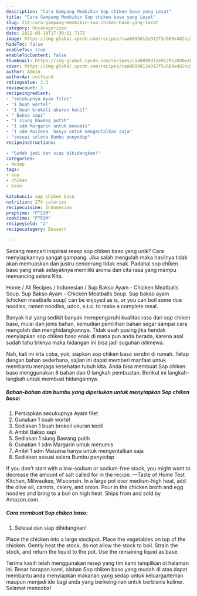 ```yaml
---
description: "Cara Gampang Membikin Sop chiken baso yang Lezat"
title: "Cara Gampang Membikin Sop chiken baso yang Lezat"
slug: 214-cara-gampang-membikin-sop-chiken-baso-yang-lezat
category: Uncategorized
date: 2022-05-10T17:30:51.717Z
image: https://img-global.cpcdn.com/recipes/caa0899d12e912f5/680x482cq70/sop-chiken-baso-foto-resep-utama.jpg
hideToc: false
enableToc: true
enableTocContent: false
thumbnail: https://img-global.cpcdn.com/recipes/caa0899d12e912f5/680x482cq70/sop-chiken-baso-foto-resep-utama.jpg
cover: https://img-global.cpcdn.com/recipes/caa0899d12e912f5/680x482cq70/sop-chiken-baso-foto-resep-utama.jpg
author: Admin
authorAv: notfound
ratingvalue: 3.3
reviewcount: 3
recipeingredient:
- "secukupnya Ayam filet"
- "1 buah wortel"
- "1 buah brokoli ukuran kecil"
- " Bakso sapi"
- "1 siung Bawang putih"
- "1 sdm Margarin untuk menumis"
- "1 sdm Maizena  hanya untuk mengentalkan saja"
- "sesuai selera Bumbu penyedap"
recipeinstructions:

- "Sudah jadi dan siap dihidangkan!"
categories:
- Resep
tags:
- sop
- chiken
- baso

katakunci: sop chiken baso 
nutrition: 274 calories
recipecuisine: Indonesian
preptime: "PT21M"
cooktime: "PT53M"
recipeyield: "2"
recipecategory: Dessert

---
```





Sedang mencari inspirasi resep sop chiken baso yang unik? Cara menyiapkannya sangat gampang. Jika salah mengolah maka hasilnya tidak akan memuaskan dan justru cenderung tidak enak. Padahal sop chiken baso yang enak selayaknya memiliki aroma dan cita rasa yang mampu memancing selera Kita.





Home / All Recipes / Indonesian / Sup Bakso Ayam - Chicken Meatballs Soup. Sup Bakso Ayam - Chicken Meatballs Soup. Sup bakso ayam (chicken meatballs soup) can be enjoyed as is, or you can boil some rice noodles, ramen noodles, udon, e.t.c. to make a complete meal.

Banyak hal yang sedikit banyak mempengaruhi kualitas rasa dari sop chiken baso, mulai dari jenis bahan, kemudian pemilihan bahan segar sampai cara mengolah dan menghidangkannya. Tidak usah pusing jika hendak menyiapkan sop chiken baso enak di mana pun anda berada, karena asal sudah tahu triknya maka hidangan ini bisa jadi suguhan istimewa.






Nah, kali ini kita coba, yuk, siapkan sop chiken baso sendiri di rumah. Tetap dengan bahan sederhana, sajian ini dapat memberi manfaat untuk membantu menjaga kesehatan tubuh kita. Anda bisa membuat Sop chiken baso menggunakan 8 bahan dan 0 langkah pembuatan. Berikut ini langkah-langkah untuk membuat hidangannya.

<!--inarticleads1-->

##### Bahan-bahan dan bumbu yang diperlukan untuk menyiapkan Sop chiken baso:

1. Persiapkan secukupnya Ayam filet
1. Gunakan 1 buah wortel
1. Sediakan 1 buah brokoli ukuran kecil
1. Ambil  Bakso sapi
1. Sediakan 1 siung Bawang putih
1. Gunakan 1 sdm Margarin untuk menumis
1. Ambil 1 sdm Maizena  hanya untuk mengentalkan saja
1. Sediakan sesuai selera Bumbu penyedap


If you don&#39;t start with a low-sodium or sodium-free stock, you might want to decrease the amount of salt called for in the recipe. —Taste of Home Test Kitchen, Milwaukee, Wisconsin. In a large pot over medium-high heat, add the olive oil, carrots, celery, and onion. Pour in the chicken broth and egg noodles and bring to a boil on high heat. Ships from and sold by Amazon.com. 

<!--inarticleads2-->

##### Cara membuat Sop chiken baso:


1. Selesai dan siap dihidangkan!

Place the chicken into a large stockpot. Place the vegetables on top of the chicken. Gently heat the stock, do not allow the stock to boil. Strain the stock, and return the liquid to the pot. Use the remaining liquid as base. 

Terima kasih telah menggunakan resep yang tim kami tampilkan di halaman ini. Besar harapan kami, olahan Sop chiken baso yang mudah di atas dapat membantu anda menyiapkan makanan yang sedap untuk keluarga/teman maupun menjadi ide bagi anda yang berkeinginan untuk berbisnis kuliner. Selamat mencoba!
